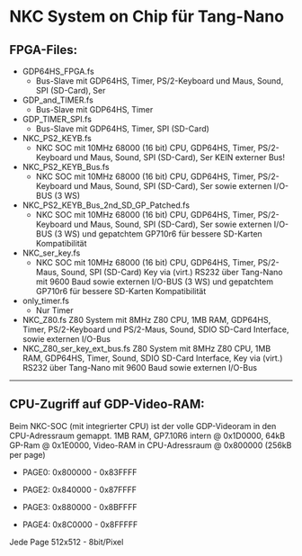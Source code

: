 # NKC System on Chip für Tang-Nano

## FPGA-Files:
- GDP64HS_FPGA.fs
   - Bus-Slave mit GDP64HS, Timer, PS/2-Keyboard und Maus, Sound, SPI (SD-Card), Ser
- GDP_and_TIMER.fs
   - Bus-Slave mit GDP64HS, Timer
- GDP_TIMER_SPI.fs
   - Bus-Slave mit GDP64HS, Timer, SPI (SD-Card)
- NKC_PS2_KEYB.fs
   - NKC SOC mit 10MHz 68000 (16 bit) CPU, GDP64HS, Timer, PS/2-Keyboard und Maus, Sound, SPI (SD-Card), Ser
     KEIN externer Bus!
- NKC_PS2_KEYB_Bus.fs
   - NKC SOC mit 10MHz 68000 (16 bit) CPU, GDP64HS, Timer, PS/2-Keyboard und Maus, Sound, SPI (SD-Card), Ser
     sowie externen I/O-BUS (3 WS)
- NKC_PS2_KEYB_Bus_2nd_SD_GP_Patched.fs
   - NKC SOC mit 10MHz 68000 (16 bit) CPU, GDP64HS, Timer, PS/2-Keyboard und Maus, Sound, SPI (SD-Card), Ser
     sowie externen I/O-BUS (3 WS) und gepatchtem GP710r6 für bessere SD-Karten Kompatibilität
- NKC_ser_key.fs
   - NKC SOC mit 10MHz 68000 (16 bit) CPU, GDP64HS, Timer, PS/2-Maus, Sound, SPI (SD-Card)
     Key via (virt.) RS232 über Tang-Nano mit 9600 Baud
     sowie externen I/O-BUS (3 WS) und gepatchtem GP710r6 für bessere SD-Karten Kompatibilität
- only_timer.fs
   - Nur Timer
- NKC_Z80.fs
      Z80 System mit 8MHz Z80 CPU, 1MB RAM, GDP64HS, Timer, PS/2-Keyboard und PS/2-Maus, Sound, SDIO SD-Card Interface, 
      sowie externen I/O-Bus
- NKC_Z80_ser_key_ext_bus.fs
      Z80 System mit 8MHz Z80 CPU, 1MB RAM, GDP64HS, Timer, Sound, SDIO SD-Card Interface, 
      Key via (virt.) RS232 über Tang-Nano mit 9600 Baud
      sowie externen I/O-Bus

*****************************
## CPU-Zugriff auf GDP-Video-RAM: 

Beim NKC-SOC (mit integrierter CPU) ist der volle GDP-Videoram in den CPU-Adressraum gemappt.
1MB RAM, GP7.10R6 intern @ 0x1D0000, 64kB GP-Ram @ 0x1E0000, Video-RAM in CPU-Adressraum @ 0x800000 (256kB per page)

- PAGE0: 0x800000 -  0x83FFFF

- PAGE2: 0x840000 -  0x87FFFF

- PAGE3: 0x880000 -  0x8BFFFF

- PAGE4: 0x8C0000 -  0x8FFFFF

Jede Page 512x512 - 8bit/Pixel
